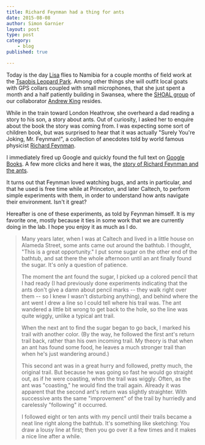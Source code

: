 ```yaml
---
title: Richard Feynman had a thing for ants
date: 2015-08-08
author: Simon Garnier
layout: post
type: post
category: 
    - blog
published: true

---
```


Today is the day [Lisa](https://twitter.com/Project_Grunt) flies to Namibia for a couple months of field work at the 
[Tsaobis Leopard Park](http://www.tsaobisnaturepark.com/). Among other things she will outfit local goats with GPS 
collars coupled with small microphones, that she just spent a month and a half patiently building in Swansea, where the 
[SHOAL group](https://sites.google.com/site/andrewjkingresearch/) of our collaborator [Andrew King](https://sites.google.com/site/andrewjkingresearch/groupmembers/CV) resides. 

While in the train toward London Heathrow, she overheard a dad reading a story to his son, a story about ants. Out of 
curiosity, I asked her to enquire about the book the story was coming from. I was expecting some sort of children book,
but was surprised to hear that it was actually "Surely You're Joking, Mr. Feynman!", a collection of anecdotes told by 
world famous physicist [Richard Feynman](https://en.wikipedia.org/wiki/Richard_Feynman).

I immediately fired up Google and quickly found the full text on [Google Books](https://books.google.com/books?id=7papZR4oVssC&lpg=PP1). 
A few more clicks and here it was, the [story of Richard Feynman and the ants](https://books.google.com/books?id=7papZR4oVssC&lpg=PP1&pg=PA93#v=onepage&q&f=false). 

It turns out that Feynman loved watching bugs, and ants in particular, and that he used is free time while at Princeton,
and later Caltech, to perform simple experiments with them, in order to understand how ants navigate their environment. 
Isn't it great? 

Hereafter is one of these experiments, as told by Feynman himself. It is my favorite one, mostly because it ties in some
work that we are currently doing in the lab. I hope you enjoy it as much as I do. 

> Many years later, when I was at Caltech and lived in a little house on Alameda Street, some ants came out around the 
> bathtub. I thought, "This is a great opportunity." I put some sugar on the other end of the bathtub, and sat there 
> the whole afternoon until an ant finally found the sugar. It's only a question of patience.
> 
> The moment the ant found the sugar, I picked up a colored pencil that I had ready (I had previously done experiments 
> indicating that the ants don't give a damn about pencil marks -- they walk right over them -- so I knew I wasn't 
> disturbing anything), and behind where the ant went I drew a line so I could tell where his trail was. The ant 
> wandered a little bit wrong to get back to the hole, so the line was quite wiggly, unlike a typical ant trail.
> 
> When the next ant to find the sugar began to go back, I marked his trail with another color. (By the way, he 
> followed the first ant's return trail back, rather than his own incoming trail. My theory is that when an ant has 
> found some food, he leaves a much stronger trail than when he's just wandering around.)
> 
> This second ant was in a great hurry and followed, pretty much, the original trail. But because he was going so 
> fast he would go straight out, as if he were coasting, when the trail was wiggly. Often, as the ant was "coasting," 
> he would find the trail again. Already it was apparent that the second ant's return was slightly straighter. With 
> successive ants the same "improvement" of the trail by hurriedly and carelessly "following" it occurred.
> 
> I followed eight or ten ants with my pencil until their trails became a neat line right along the bathtub. It's 
> something like sketching: You draw a lousy line at first; then you go over it a few times and it makes a nice
> line after a while.

